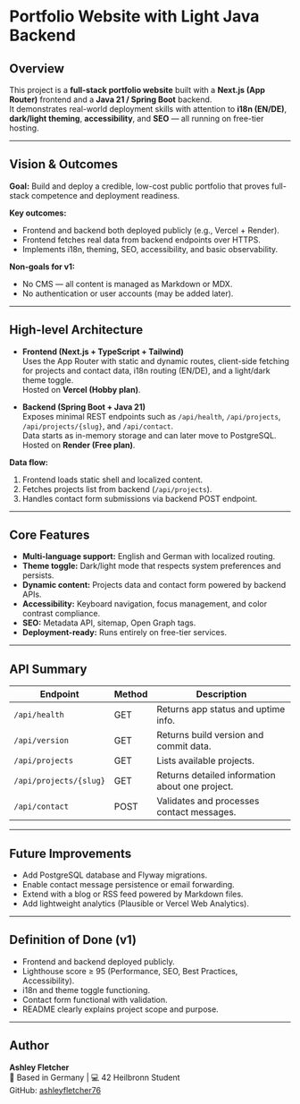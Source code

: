 # Portfolio Website with Light Java Backend

## Overview
This project is a **full-stack portfolio website** built with a **Next.js (App Router)** frontend and a **Java 21 / Spring Boot** backend.  
It demonstrates real-world deployment skills with attention to **i18n (EN/DE)**, **dark/light theming**, **accessibility**, and **SEO** — all running on free-tier hosting.

---

## Vision & Outcomes
**Goal:** Build and deploy a credible, low-cost public portfolio that proves full-stack competence and deployment readiness.

**Key outcomes:**
- Frontend and backend both deployed publicly (e.g., Vercel + Render).
- Frontend fetches real data from backend endpoints over HTTPS.
- Implements i18n, theming, SEO, accessibility, and basic observability.

**Non-goals for v1:**
- No CMS — all content is managed as Markdown or MDX.
- No authentication or user accounts (may be added later).

---

## High-level Architecture
- **Frontend (Next.js + TypeScript + Tailwind)**  
  Uses the App Router with static and dynamic routes, client-side fetching for projects and contact data, i18n routing (EN/DE), and a light/dark theme toggle.  
  Hosted on **Vercel (Hobby plan)**.

- **Backend (Spring Boot + Java 21)**  
  Exposes minimal REST endpoints such as `/api/health`, `/api/projects`, `/api/projects/{slug}`, and `/api/contact`.  
  Data starts as in-memory storage and can later move to PostgreSQL.  
  Hosted on **Render (Free plan)**.

**Data flow:**
1. Frontend loads static shell and localized content.
2. Fetches projects list from backend (`/api/projects`).
3. Handles contact form submissions via backend POST endpoint.

---

## Core Features
- **Multi-language support:** English and German with localized routing.
- **Theme toggle:** Dark/light mode that respects system preferences and persists.
- **Dynamic content:** Projects data and contact form powered by backend APIs.
- **Accessibility:** Keyboard navigation, focus management, and color contrast compliance.
- **SEO:** Metadata API, sitemap, Open Graph tags.
- **Deployment-ready:** Runs entirely on free-tier services.

---

## API Summary
| Endpoint | Method | Description |
|-----------|--------|-------------|
| `/api/health` | GET | Returns app status and uptime info. |
| `/api/version` | GET | Returns build version and commit data. |
| `/api/projects` | GET | Lists available projects. |
| `/api/projects/{slug}` | GET | Returns detailed information about one project. |
| `/api/contact` | POST | Validates and processes contact messages. |

---

## Future Improvements
- Add PostgreSQL database and Flyway migrations.
- Enable contact message persistence or email forwarding.
- Extend with a blog or RSS feed powered by Markdown files.
- Add lightweight analytics (Plausible or Vercel Web Analytics).

---

## Definition of Done (v1)
- Frontend and backend deployed publicly.
- Lighthouse score ≥ 95 (Performance, SEO, Best Practices, Accessibility).
- i18n and theme toggle functioning.
- Contact form functional with validation.
- README clearly explains project scope and purpose.

---

## Author
**Ashley Fletcher**  
📍 Based in Germany | 💻 42 Heilbronn Student  
GitHub: [ashleyfletcher76](https://github.com/ashleyfletcher76)

